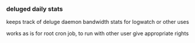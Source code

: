 ### deluged daily stats
keeps track of deluge daemon bandwidth stats for logwatch or other uses 

works as is for root cron job, to run with other user give appropriate rights